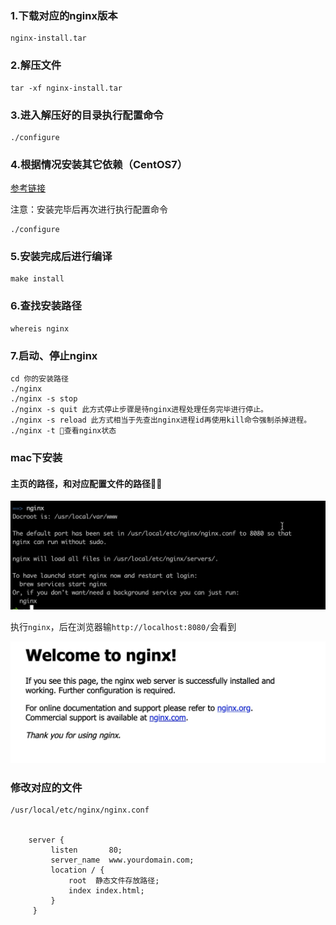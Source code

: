 ### 1.下载对应的nginx版本
```
nginx-install.tar
```

### 2.解压文件

```
tar -xf nginx-install.tar
```

### 3.进入解压好的目录执行配置命令

```
./configure
```

### 4.根据情况安装其它依赖（CentOS7）
[参考链接](http://www.souvc.com/?p=1661)

注意：安装完毕后再次进行执行配置命令
```
./configure
```


### 5.安装完成后进行编译

```
make install
```
### 6.查找安装路径

```
whereis nginx
```
### 7.启动、停止nginx

```
cd 你的安装路径
./nginx 
./nginx -s stop
./nginx -s quit 此方式停止步骤是待nginx进程处理任务完毕进行停止。
./nginx -s reload 此方式相当于先查出nginx进程id再使用kill命令强制杀掉进程。
./nginx -t 查看nginx状态
```

### mac下安装
#### 主页的路径，和对应配置文件的路径
![](./img/1566905831188.jpg)

执行`nginx`，后在浏览器输`http://localhost:8080/`会看到

![](./img/1566908830109.jpg)

### 修改对应的文件
```
/usr/local/etc/nginx/nginx.conf 


    server {
         listen       80;
         server_name  www.yourdomain.com;
         location / {
             root  静态文件存放路径;
             index index.html;
         }
     }

```